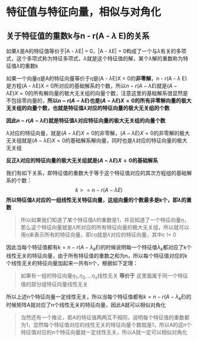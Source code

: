 

# 特征值与特征向量，相似与对角化

## 关于特征值的重数k与n - r(A - $\lambda$ E)的关系

如果$\lambda$是A的特征值等价于|A - $\lambda$E| = 0，|A - $\lambda$E| = 0构成了一个与$\lambda$有关的多项式，这个多项式称为特征多项式，$\lambda$就是这个特征值的解，某个$\lambda$解的重数称为特征值$\lambda$的重数k

如果一个向量$\eta$是A的特征向量等价于$\eta$是(A - $\lambda$E)X = 0的**非零解**，n - r(A - $\lambda$ E)是方程(A - $\lambda$E)X = 0所对应的基础解系的个数，所以$n - r(A - \lambda E)$就是$(A - \lambda E)X = 0$的所有解向量的极大无关组的向量个数，注意这里的基础解系很显然是不包括零向量的，**所以$n - r(A - \lambda E)$也是$(A - \lambda E)X = 0$的所有非零解向量的极大无关组的向量个数，也就是特征值$\lambda$对应的特征向量的极大无关组的个数**

**因此$n - r(A - \lambda E)$就是特征值$\lambda$对应特征向量的极大无关组的向量个数**

$\lambda$对应的特征向量，就是$(A - \lambda E)X = 0$的非零解，$(A - \lambda E)X = 0$的非零解的极大无关组就是$(A - \lambda E)X = 0$的基础解系解向量，同时也是$\lambda$对应的特征向量的极大无关组

**反正$\lambda$对应的特征向量的极大无关组就是$(A - \lambda E)X = 0$的基础解系**

我们有如下关系，即特征值的重数大于等于这个特征值对应的其次方程组的基础解系的个数：
$$
k >= n - r(A - \lambda E)
$$
**所以特征值$\lambda$对应的一组线性无关特征向量，这组向量的个数最多是k个，即$\lambda$的重数**

> 所以如果我们知道了某个特征值$\lambda$的重数是1，并且知道了一个特征向量$\eta$，那么这个特征向量就是$\lambda$所对应的所有特征向量的极大无关组，所以就可以用$\eta$来表示所有的特征向量，即$c\eta$就是$\lambda$对应的特征向量，其中c != 0

因此当每个特征值都有$k = n - r(A - \lambda_k E)$的时候说明每一个特征值$\lambda _k$都对应了k个线性无关的特征向量，由于所有特征值的重数之和为n，所以每个特征值对应的k个线性无关的特征向量加起来一共有n个，根据如下定理：

> 如果有一组的特征向量$\eta_1, \eta_2, ... \eta_s$线性无关 **等价于** 这里面属于同一个特征值的部分组特征向量线性无关

所以上述n个特征向量一定线性无关，所以当每个特征值都有$k = n - r(A - \lambda_k E)$的时候矩阵A就对应了n个线性无关的特征向量，因此A就可以相似对角化

> 当然还有一个推论，若A的特征值两两互不相同，说明每个特征值的重数都为1，显然每个特征值对应的线性无关的特征向量个数就是1，所以A的这n个特征值对应的n个特征向量就一定线性无关，所以A就一定可以相似对角化

